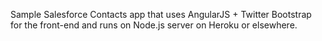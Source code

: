 Sample Salesforce Contacts app that uses AngularJS + Twitter Bootstrap for the front-end and runs on Node.js server on Heroku or elsewhere.